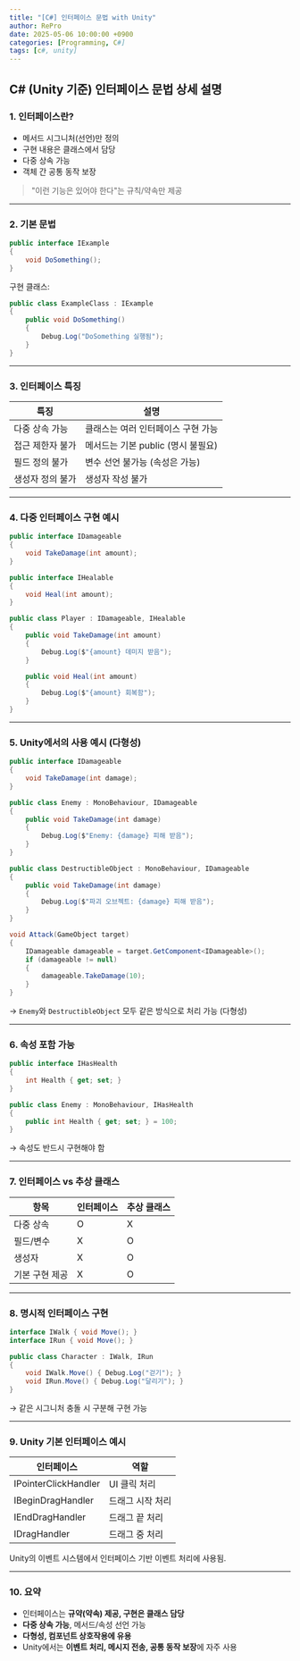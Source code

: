 ```yaml
---
title: "[C#] 인터페이스 문법 with Unity"
author: RePro
date: 2025-05-06 10:00:00 +0900
categories: [Programming, C#]
tags: [c#, unity]
---
```


## C# (Unity 기준) 인터페이스 문법 상세 설명

### 1. 인터페이스란?

* 메서드 시그니처(선언)만 정의
* 구현 내용은 클래스에서 담당
* 다중 상속 가능
* 객체 간 공통 동작 보장

> "이런 기능은 있어야 한다"는 규칙/약속만 제공

---

### 2. 기본 문법

```csharp
public interface IExample
{
    void DoSomething();
}
```

구현 클래스:

```csharp
public class ExampleClass : IExample
{
    public void DoSomething()
    {
        Debug.Log("DoSomething 실행됨");
    }
}
```

---

### 3. 인터페이스 특징

| 특징        | 설명                      |
| --------- | ----------------------- |
| 다중 상속 가능  | 클래스는 여러 인터페이스 구현 가능     |
| 접근 제한자 불가 | 메서드는 기본 public (명시 불필요) |
| 필드 정의 불가  | 변수 선언 불가능 (속성은 가능)      |
| 생성자 정의 불가 | 생성자 작성 불가               |

---

### 4. 다중 인터페이스 구현 예시

```csharp
public interface IDamageable
{
    void TakeDamage(int amount);
}

public interface IHealable
{
    void Heal(int amount);
}

public class Player : IDamageable, IHealable
{
    public void TakeDamage(int amount)
    {
        Debug.Log($"{amount} 데미지 받음");
    }

    public void Heal(int amount)
    {
        Debug.Log($"{amount} 회복함");
    }
}
```

---

### 5. Unity에서의 사용 예시 (다형성)

```csharp
public interface IDamageable
{
    void TakeDamage(int damage);
}

public class Enemy : MonoBehaviour, IDamageable
{
    public void TakeDamage(int damage)
    {
        Debug.Log($"Enemy: {damage} 피해 받음");
    }
}

public class DestructibleObject : MonoBehaviour, IDamageable
{
    public void TakeDamage(int damage)
    {
        Debug.Log($"파괴 오브젝트: {damage} 피해 받음");
    }
}

void Attack(GameObject target)
{
    IDamageable damageable = target.GetComponent<IDamageable>();
    if (damageable != null)
    {
        damageable.TakeDamage(10);
    }
}
```

→ `Enemy`와 `DestructibleObject` 모두 같은 방식으로 처리 가능 (다형성)

---

### 6. 속성 포함 가능

```csharp
public interface IHasHealth
{
    int Health { get; set; }
}

public class Enemy : MonoBehaviour, IHasHealth
{
    public int Health { get; set; } = 100;
}
```

→ 속성도 반드시 구현해야 함

---

### 7. 인터페이스 vs 추상 클래스

| 항목       | 인터페이스 | 추상 클래스 |
| -------- | ----- | ------ |
| 다중 상속    | O     | X      |
| 필드/변수    | X     | O      |
| 생성자      | X     | O      |
| 기본 구현 제공 | X     | O      |

---

### 8. 명시적 인터페이스 구현

```csharp
interface IWalk { void Move(); }
interface IRun { void Move(); }

public class Character : IWalk, IRun
{
    void IWalk.Move() { Debug.Log("걷기"); }
    void IRun.Move() { Debug.Log("달리기"); }
}
```

→ 같은 시그니처 충돌 시 구분해 구현 가능

---

### 9. Unity 기본 인터페이스 예시

| 인터페이스                | 역할        |
| -------------------- | --------- |
| IPointerClickHandler | UI 클릭 처리  |
| IBeginDragHandler    | 드래그 시작 처리 |
| IEndDragHandler      | 드래그 끝 처리  |
| IDragHandler         | 드래그 중 처리  |

Unity의 이벤트 시스템에서 인터페이스 기반 이벤트 처리에 사용됨.

---

### 10. 요약

* 인터페이스는 **규약(약속) 제공, 구현은 클래스 담당**
* **다중 상속 가능**, 메서드/속성 선언 가능
* **다형성, 컴포넌트 상호작용에 유용**
* Unity에서는 **이벤트 처리, 메시지 전송, 공통 동작 보장**에 자주 사용
